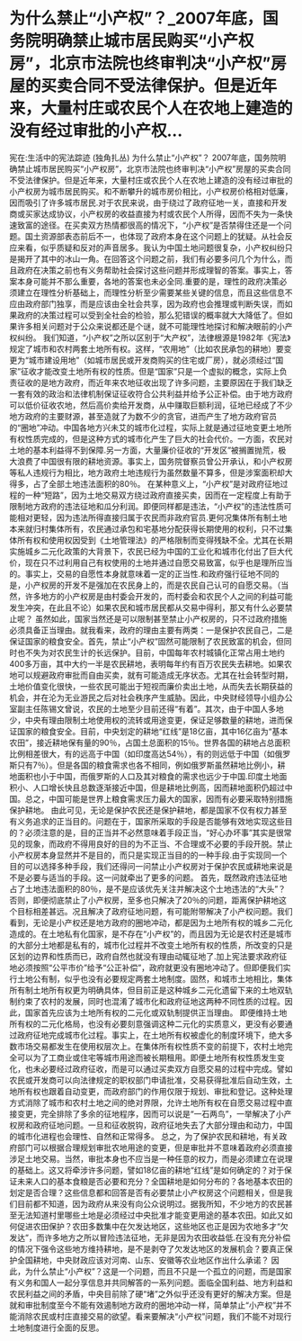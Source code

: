 # 为什么禁止“小产权”？_2007年底，国务院明确禁止城市居民购买“小产权房”，北京市法院也终审判决“小产权”房屋的买卖合同不受法律保护。但是近年来，大量村庄或农民个人在农地上建造的没有经过审批的小产权...

宪在:生活中的宪法踪迹 (独角扎丛)
为什么禁止“小产权”？
2007年底，国务院明确禁止城市居民购买“小产权房”，北京市法院也终审判决“小产权”房屋的买卖合同不受法律保护。但是近年来，大量村庄或农民个人在农地上建造的没有经过审批的小产权房为城市居民购买。和不断攀升的城市房价相比，小产权房价格相对低廉，因而吸引了许多城市居民.对于农民来说，由于绕过了政府征地一关，直接和开发商或买家达成协议，小产权房的收益直接为村或农民个人所得，因而不失为一条快速致富的途径。在买卖双方热情都很高的情况下，“小产权”是否禁得住还是一个问题。国土资源部表态前后不一，也体现了政府本身在这个问题上的犹疑。从社会反应来看，似乎质疑和反对的声音居多。我认为中国土地问题很复杂，小产权纠纷只是揭开了其中的冰山一角。在回答这个问题之前，我们有必要多问几个为什么，而且政府在决策之前也有义务帮助社会探讨这些问题并形成理智的答案。事实上，答案本身可能并不那么重要，各地的答案也未必全同.重要的是，理性的政府决策必须建立在理性分析基础上，而理性分析至少需要某些关键的信息，而且这些信息不应由政府部门独享，而是应该由全社会共享，因为政府也会推理或判断失误，而如果政府的决策过程可以受到全社会的检验，那么犯错误的概率就大大降低了。但如果许多相关问题对于公众来说都还是个谜，就不可能理性地探讨和解决眼前的小产权纠纷。
我们知道，“小产权”之所以区别于“大产权”，法律根源是1982年《宪法》规定了城市和农村两套土地所有权。这样，“农用地”（比如农民承包的耕地）要变更为“城市建设用地”（如城市居民或开发商购买的住宅或厂房），就必须经过“国家”征收才能改变土地所有权的性质。但是“国家”只是一个虚拟的概念，实际上负责征收的是地方政府，而近年来农地征收出现了许多问题，主要原因在于我们缺乏一套有效的政治和法律机制保证征收符合公共利益并给予公正补偿。由于地方政府可以低价征收农地，然后高价卖给开发商，从中赚取巨额利润，征地已经成了不少地方政府的主要财源，甚至造就了为数不少的贪官，进而产生了地方政府官员的“圈地”冲动。中国各地方兴未艾的城市化过程，实际上就是通过征地变更土地所有权性质完成的，但是这种方式的城市化产生了巨大的社会代价。一方面，农民对土地的基本利益得不到保障.另一方面，大量廉价征收的“开发区”被搁置抛荒，极大浪费了中国很有限的耕地资源。事实上，国务院督察员曾公开承认，和小产权房等私人违规行为相比，地方政府土地违规行为虽然数量不算多，但是涉案面积却大得多，占了全部土地违法面积的80％。
在某种意义上，“小产权”是对政府征地过程的一种“短路”，因为土地交易双方绕过政府直接买卖，因而在一定程度上有助于限制地方政府的违法征地和瓜分利润。即便同样都是违法，“小产权”的违法性质可能相对更轻，因为违法所得直接归属于农民而非政府官员.更何况集体所有制土地本来就归村集体所有，农民通过承包和宅基地分配获得长期使用的权利，只不过集体所有权和使用权因受到《土地管理法》的严格限制而变得残缺不全。尤其在长期实施城乡二元化政策的大背景下，农民已经为中国的工业化和城市化付出了巨大代价，现在只不过利用自己有权使用的土地并通过自愿交易致富，似乎也是理所应当的。事实上，交易的自愿性本身就意味着一定的正当性.和政府强行征地不同的是，小产权房的开发不是强加在农民身上的，而是农民自己认可的自愿交易。（当然，许多地方的小产权房是由村委会开发的，而村委会和农民个人之间的利益可能发生冲突，在此且不论）如果农民和城市居民都从交易中得利，那又有什么必要禁止呢？
虽然如此，国家当然还是可以限制甚至禁止小产权房的，只不过政府措施必须具备正当理由。就我看来，政府的理由主要有两类：一是保护农民自己，二是保证国家的粮食安全。首先，禁止“小产权”固然可能限制了农民致富的机会，但同时也不失为对农民生计的长远保护。目前，中国每年农村城镇化正常占用土地约400多万亩，其中大约一半是农民耕地，表明每年约有百万农民失去耕地。如果农地可以规避政府审批而自由买卖，就有可能造成无序状态。尤其在社会转型时期，土地价值变化很快，一些农民可能出于短视而廉价卖出土地，从而失去长期获益的机会，并在沦为无业游民之后对社会秩序产生威胁。因此，中央财经领导小组办公室副主任陈锡文曾说，农民的土地至少目前还得“有着”。其次，由于中国人多地少，中央有理由限制土地使用权的流转或用途变更，保证足够数量的耕地，进而保证国家的粮食安全。目前，中央划定的耕地“红线”是18亿亩，其中16亿亩为“基本农田”，接近耕地保有量的90％，占国土总面积的15％。世界各国的耕地占总面积比例相差很大，有的远高于中国（如印度高达54％），有的则远低于中国（如俄罗斯只有7％）。但是各国的粮食需求也各不相同，例如俄罗斯虽然耕地比例小，耕地面积也小于中国，而俄罗斯的人口及其对粮食的需求也远少于中国.印度土地面积小、人口增长快且总数逐渐接近中国，但是耕地比例高，因而耕地面积仍超过中国。总之，中国可能是世界上粮食需求压力最大的国家，因而有必要采取特别措施保护耕地。
由此可见，无论是保护农民还是保护耕地，都是国家不仅有权力甚至有义务追求的正当目的。问题在于，国家所采取的手段是否能够有效地实现这些目的？必须注意的是，目的正当并不必然意味着手段正当，“好心办坏事”其实是很常见的现象，而政府不得用良好的目的为不正当、不合理或不必要的手段开脱。禁止小产权房本身显然并不是目的，而只是实现正当目的的一种手段.由于实现同一个目的可以选择多种手段，我们还得问一问禁止小产权房对于保护农民或耕地来说是不是必要与适当的手段。这一问就牵出了更多的问题。
首先，既然政府违法征地占了土地违法面积的80％，是不是应该优先关注并解决这个土地违法的“大头”？否则，即便彻底禁止了小产权房，至多也只解决了20％的问题，距离保护耕地这个目标相差甚远。况且解决了政府征地问题，有可能附带解决了小产权问题。我们看到，无论是小产权还是地方政府的圈地冲动，都是因为土地所有权的城乡二元化造成的。在土地私有化国家，是不存在“小产权”的，而且因为无论是农村还是城市的大部分土地都是私有的，城市化过程并不改变土地所有权的性质，所改变的只是区划的边界和性质而已，政府自然也就没有理由动辄征地了.加上宪法要求政府征地必须按照“公平市价”给予“公正补偿”，政府就更没有圈地冲动了。但即便我们实行土地公有制，似乎也没有必要规定两套土地制度。固然，和城市土地相比，集体所有制土地所有权更为明确具体，但目前正是这种城乡二元化遗留下来的土地双轨制约束了农村的发展，同时也混淆了城市化和政府征地这两种不同性质的过程。因此，国家首先应该为土地所有权的二元化或双轨制提供正当理由。
即便维持土地所有权的二元化格局，也没有必要刻意强调这种二元化的实质意义，更没有必要通过政府征地完成城市化过程。事实上，在土地所有权被虚化的制度环境下，绝大多数市场交易都发生在使用权层次上。在集体所有权性质不变的前提下，农村土地完全可以为了工商业或住宅等城市用途而被长期租用。即便土地所有权性质发生变化，也未必要经过政府征收，而是可以通过买卖双方自愿交易的过程中完成。譬如农民或开发商可以向法律规定的职权部门申请批准，交易获得批准后自动生效，土地所有权也跟着自动变更，而政府部门的作用仅限于规划、审批和登记。这种处理方式消除了城市和农村土地之间的绝对界限，允许土地所有权在自愿交易过程中直接变更，完全排除了多余的征地程序，因而可以说是“一石两鸟”，一举解决了小产权房和政府征地问题。一旦和征收脱钩，政府征地失去了大部分理由和动力，中国的城市化进程也会理性、自然和正常得多。
总之，为了保护农民和耕地，有关政府部门可以根据合理规划审批农地用途的变更，但是审批并不意味着政府必须直接涉足土地交易。当然，审批本身也不应当是一种任意的权力，而是必须建立在说理的基础上。这又将牵涉许多问题，譬如18亿亩的耕地“红线”是如何确定的？对于保证未来人口的基本食粮是否必要和充分？全国耕地是如何分布的？各地基本农田的划定是否合理？这些信息都和回答是否有必要禁止小产权房这个问题相关，但是我们目前都不知道，因为政府从来没有向公众说明过。据我所知，不少地方的农民甚至无法知道村里哪些土地是必须经过中央批准才能变更用途的基本农田。如此又如何促进农田保护？农田多数集中在欠发达地区，这些地区也正是因为农地多才“欠发达”，而许多地方之所以冒险违法征地，无非是因为农田收益低.在没有充分补偿的情况下强令这些地方维持耕地，是不是剥夺了欠发达地区的发展机会？要真正保护全国耕地，中央财政应该对河南、山东、安徽等农业地区作出什么承诺？
因此，为什么禁止“小产权”？这是一个问题，而且不只是一个孤立的问题，而是国家有义务和国人一起分享信息并共同解答的一系列问题。面临全国利益、地方利益和农民利益之间的矛盾，中央目前除了硬“堵”之外似乎还没有更好的解决方案。但是就和审批制度至今不能有效遏制地方政府的圈地冲动一样，简单禁止“小产权”并不能消除农民或村庄直接交易的欲望。看来要解决“小产权”问题，我们不能不对现行土地制度进行全面的反思。